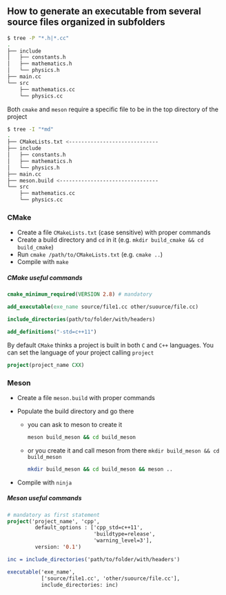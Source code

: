 ## How to generate an executable from several source files organized in subfolders

```bash
$ tree -P "*.h|*.cc"
.
├── include
│   ├── constants.h
│   ├── mathematics.h
│   └── physics.h
├── main.cc
└── src
    ├── mathematics.cc
    └── physics.cc
```

Both `cmake` and `meson` require a specific file to be in the top directory of the project 
```bash
$ tree -I "*md"
.
├── CMakeLists.txt <-----------------------------
├── include
│   ├── constants.h
│   ├── mathematics.h
│   └── physics.h
├── main.cc
├── meson.build <--------------------------------
└── src
    ├── mathematics.cc
    └── physics.cc
```

### CMake

- Create a file `CMakeLists.txt` (case sensitive) with proper commands
- Create a build directory and `cd` in it (e.g. `mkdir build_cmake && cd build_cmake`)
- Run `cmake /path/to/CMakeLists.txt` (e.g. `cmake ..`) 
- Compile with `make`

##### CMake useful commands

```cmake
cmake_minimum_required(VERSION 2.8) # mandatory

add_executable(exe_name source/file1.cc other/suource/file.cc)

include_directories(path/to/folder/with/headers)

add_definitions("-std=c++11")
```

By default `CMake` thinks a project is built in both `C` and `C++` languages. You can set the language of your project calling `project`

```cmake
project(project_name CXX)
```

### Meson

- Create a file `meson.build` with proper commands

- Populate the build directory and go there

  - you can ask to meson to create it 

    ```bash
    meson build_meson && cd build_meson
    ```

  - or you create it and call meson from there `mkdir build_meson && cd build_meson`

    ```bash
    mkdir build_meson && cd build_meson && meson ..
    ```

- Compile with `ninja`

##### Meson useful commands

```cmake
# mandatory as first statement
project('project_name', 'cpp',
         default_options : ['cpp_std=c++11',
		                    'buildtype=release',
		                    'warning_level=3'],
		 version: '0.1')

inc = include_directories('path/to/folder/with/headers')

executable('exe_name', 
           ['source/file1.cc', 'other/suource/file.cc'], 
           include_directories: inc)
```



